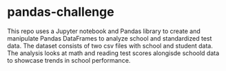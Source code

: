 # pandas-challenge
This repo uses a Jupyter notebook and Pandas library to create and manipulate Pandas DataFrames to analyze school and standardized test data.
The dataset consists of two csv files with school and student data. The analysis looks at math and reading test scores alongisde schoold data to showcase trends in school performance.
